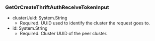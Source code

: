 ### GetOrCreateThriftAuthReceiveTokenInput


- clusterUuid: System.String
  - Required. UUID used to identify the cluster the request goes to.
- id: System.String
  - Required. Cluster UUID of the peer cluster.
